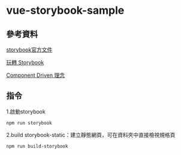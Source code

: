 # vue-storybook-sample


## 參考資料

[storybook官方文件](https://storybook.js.org/docs/vue/get-started/install)

[玩轉 Storybook](https://ithelp.ithome.com.tw/articles/10237430)

[Component Driven 理念](https://www.componentdriven.org/)


## 指令

1.啟動storybook

```
npm run storybook
```

2.build storybook-static：建立靜態網頁，可在資料夾中直接檢視規格頁 

```
npm run build-storybook
```